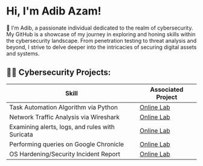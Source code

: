 <h1>Hi, I'm Adib Azam! </h1>
🚀 I'm Adib, a passionate individual dedicated to the realm of cybersecurity. My GitHub is a showcase of my journey in exploring and honing skills within the cybersecurity landscape. From penetration testing to threat analysis and beyond, I strive to delve deeper into the intricacies of securing digital assets and systems.

<h2>👨‍💻 Cybersecurity Projects:</h2>

| Skill                                         | Associated Project         |
|-----------------------------------------------|----------------------------|
| Task Automation Algorithm via Python| <a href="https://github.com/adibazam/Task-Automation-Algorithm-via-Python/blob/main/Python%20Task%20Automation%20Lab.ipynb">Online Lab</a>|
| Network Traffic Analysis via Wireshark      | <a href="https://github.com/adibazam/Network-Traffic-Analysis-via-Wireshark">Online Lab</a>|
| Examining alerts, logs, and rules with Suricata                  | <a href="https://github.com/adibazam/Examine-alerts-logs-and-rules-with-Suricata">Online Lab|
| Performing queries on Google Chronicle | <a href="https://github.com/adibazam/Performing-queries-on-Chronicle">Online Lab|
| OS Hardening/Security Incident Report                           | <a href="https://github.com/adibazam/OS-Hardening-Lab/tree/main">Online Lab</a>|
